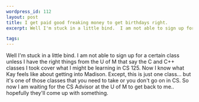 ```yaml
--- 
wordpress_id: 112
layout: post
title: I get paid good freaking money to get birthdays right.
excerpt: Well I'm stuck in a little bind.  I am not able to sign up for a certain class unless I have the right things from the U of M that say the C and C++ classes I took cover what I might be learning in CS 125.  Now I know what Kay feels like about getting into Madison.  Except, this is just one class... but it's one of those classes that you need to take or you don't go on in CS.  So now I am waiting for the CS Advisor at the U of M to get back to me.. hopefully they'll come up with something.

tags: 
---
```


Well I'm stuck in a little bind.  I am not able to sign up for a certain class unless I have the right things from the U of M that say the C and C++ classes I took cover what I might be learning in CS 125.  Now I know what Kay feels like about getting into Madison.  Except, this is just one class... but it's one of those classes that you need to take or you don't go on in CS.  So now I am waiting for the CS Advisor at the U of M to get back to me.. hopefully they'll come up with something.
